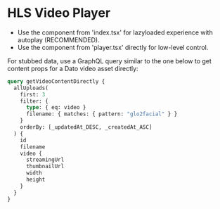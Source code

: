 # HLS Video Player

- Use the component from 'index.tsx' for lazyloaded experience with autoplay (RECOMMENDED).
- Use the component from 'player.tsx' directly for low-level control.

For stubbed data, use a GraphQL query similar to the one below to get content
props for a Dato video asset directly:

```graphql
query getVideoContentDirectly {
  allUploads(
    first: 3
    filter: {
      type: { eq: video }
      filename: { matches: { pattern: "glo2facial" } }
    }
    orderBy: [_updatedAt_DESC, _createdAt_ASC]
  ) {
    id
    filename
    video {
      streamingUrl
      thumbnailUrl
      width
      height
    }
  }
}
```
